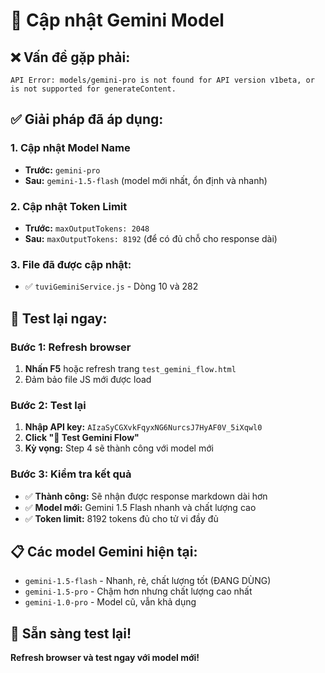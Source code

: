 # 🔧 Cập nhật Gemini Model

## ❌ Vấn đề gặp phải:
```
API Error: models/gemini-pro is not found for API version v1beta, or is not supported for generateContent.
```

## ✅ Giải pháp đã áp dụng:

### 1. Cập nhật Model Name
- **Trước:** `gemini-pro` 
- **Sau:** `gemini-1.5-flash` (model mới nhất, ổn định và nhanh)

### 2. Cập nhật Token Limit
- **Trước:** `maxOutputTokens: 2048`
- **Sau:** `maxOutputTokens: 8192` (để có đủ chỗ cho response dài)

### 3. File đã được cập nhật:
- ✅ `tuviGeminiService.js` - Dòng 10 và 282

## 🧪 Test lại ngay:

### Bước 1: Refresh browser
1. **Nhấn F5** hoặc refresh trang `test_gemini_flow.html`
2. Đảm bảo file JS mới được load

### Bước 2: Test lại
1. **Nhập API key:** `AIzaSyCGXvkFqyxNG6NurcsJ7HyAF0V_5iXqwl0`
2. **Click "🚀 Test Gemini Flow"**
3. **Kỳ vọng:** Step 4 sẽ thành công với model mới

### Bước 3: Kiểm tra kết quả
- ✅ **Thành công:** Sẽ nhận được response markdown dài hơn
- ✅ **Model mới:** Gemini 1.5 Flash nhanh và chất lượng cao
- ✅ **Token limit:** 8192 tokens đủ cho tử vi đầy đủ

## 📋 Các model Gemini hiện tại:
- `gemini-1.5-flash` - Nhanh, rẻ, chất lượng tốt (ĐANG DÙNG)
- `gemini-1.5-pro` - Chậm hơn nhưng chất lượng cao nhất
- `gemini-1.0-pro` - Model cũ, vẫn khả dụng

## 🚀 Sẵn sàng test lại!
**Refresh browser và test ngay với model mới!**
